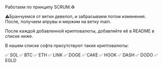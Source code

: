 Работаем по принципу SCRUM.♻️

⚠️Бранчуемся от ветки девелоп, и забрасываем потом изменения.
После, получаем апрувы и мержим на ветку main.

После каждой добавленной криптовалюты, добавляйте её в README в списке ниже.

В нашем списке софта присутствуют такие криптовалюты:

✅ SOL
✅ BTC
✅ ETH
✅ LINK
✅ DOGE
✅ CAKE
✅ HOOK
✅ DASH
✅ DODO
✅ EGLD